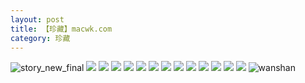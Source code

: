 ```yaml
---
layout: post
title: 【珍藏】macwk.com
category: 珍藏
---
```

![story_new_final](http://rfbyhtcfm.hd-bkt.clouddn.com/img/story_new_final_0322.png)
![](http://rfbyhtcfm.hd-bkt.clouddn.com/img/macwk-0317-13.png)
![](http://rfbyhtcfm.hd-bkt.clouddn.com/img/macwk-0317-1.PNG)
![](http://rfbyhtcfm.hd-bkt.clouddn.com/img/macwk-0317-2.PNG)
![](http://rfbyhtcfm.hd-bkt.clouddn.com/img/macwk-0317-3.PNG)
![](http://rfbyhtcfm.hd-bkt.clouddn.com/img/macwk-0317-4.PNG)
![](http://rfbyhtcfm.hd-bkt.clouddn.com/img/macwk-0317-5.PNG)
![](http://rfbyhtcfm.hd-bkt.clouddn.com/img/macwk-0317-6.PNG)
![](http://rfbyhtcfm.hd-bkt.clouddn.com/img/macwk-0317-7.PNG)
![](http://rfbyhtcfm.hd-bkt.clouddn.com/img/macwk-0317-8.PNG)
![](http://rfbyhtcfm.hd-bkt.clouddn.com/img/macwk-0317-9.PNG)
![](http://rfbyhtcfm.hd-bkt.clouddn.com/img/macwk-0317-10.PNG)
![](http://rfbyhtcfm.hd-bkt.clouddn.com/img/macwk-0317-11.PNG)
![](http://rfbyhtcfm.hd-bkt.clouddn.com/img/macwk-0317-12.PNG)
![wanshan](http://rfbyhtcfm.hd-bkt.clouddn.com/img/wanshan.png)

  




